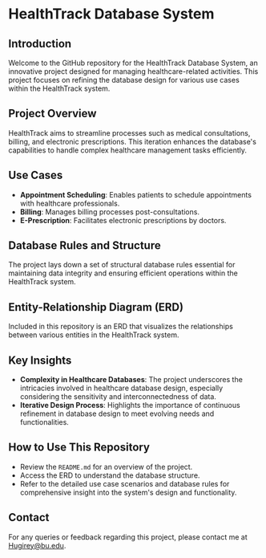 # HealthTrack Database System 

## Introduction
Welcome to the GitHub repository for the HealthTrack Database System, an innovative project designed for managing healthcare-related activities. This project focuses on refining the database design for various use cases within the HealthTrack system.

## Project Overview
HealthTrack aims to streamline processes such as medical consultations, billing, and electronic prescriptions. This iteration enhances the database's capabilities to handle complex healthcare management tasks efficiently.

## Use Cases
- **Appointment Scheduling**: Enables patients to schedule appointments with healthcare professionals.
- **Billing**: Manages billing processes post-consultations.
- **E-Prescription**: Facilitates electronic prescriptions by doctors.

## Database Rules and Structure
The project lays down a set of structural database rules essential for maintaining data integrity and ensuring efficient operations within the HealthTrack system.

## Entity-Relationship Diagram (ERD)
Included in this repository is an ERD that visualizes the relationships between various entities in the HealthTrack system.

## Key Insights
- **Complexity in Healthcare Databases**: The project underscores the intricacies involved in healthcare database design, especially considering the sensitivity and interconnectedness of data.
- **Iterative Design Process**: Highlights the importance of continuous refinement in database design to meet evolving needs and functionalities.

## How to Use This Repository
- Review the `README.md` for an overview of the project.
- Access the ERD to understand the database structure.
- Refer to the detailed use case scenarios and database rules for comprehensive insight into the system's design and functionality.

## Contact
For any queries or feedback regarding this project, please contact me at Hugirey@bu.edu.
